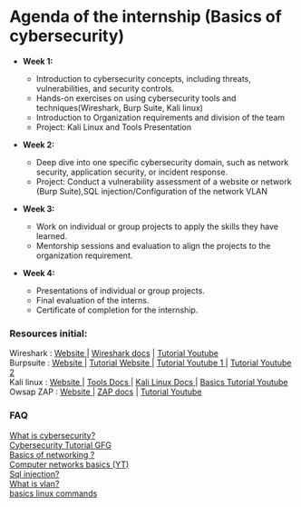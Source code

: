  
 # Agenda of the internship (Basics of cybersecurity)

- <b>Week 1:</b><br>
  - Introduction to cybersecurity concepts, including threats, vulnerabilities, and security controls.
  - Hands-on exercises on using cybersecurity tools and techniques(Wireshark, Burp Suite, Kali linux)
  - Introduction to Organization requirements and division of the team
  - Project: Kali Linux and Tools Presentation <br>

- <b>Week 2:</b>
  - Deep dive into one specific cybersecurity domain, such as network security, application security, or incident response.
  - Project: Conduct a vulnerability assessment of a website or network (Burp Suite),SQL injection/Configuration of the network VLAN<br>

- <b>Week 3:</b><br>
  - Work on individual or group projects to apply the skills they have learned.  
  - Mentorship sessions and evaluation to align the projects to the organization requirement.<br>

- <b>Week 4:</b><br>
  - Presentations of individual or group projects.
  - Final evaluation of the interns.
  - Certificate of completion for the internship.<br>

### Resources initial:


Wireshark  : <a href="https://www.wireshark.org" >Website </a> | <a href="https://www.wireshark.org/docs/wsug_html_chunked/ChapterIntroduction.html">Wireshark docs</a> | <a href="https://youtu.be/z25YNudxayA"> Tutorial Youtube </a>  <br>
Burpsuite  : <a href="https://portswigger.net/burp" >Website </a> | <a href="https://portswigger.net/burp/documentation/desktop/getting-started">Tutorial Website </a> | <a href="https://youtu.be/NN7qC7bUZos"> Tutorial Youtube 1 </a> | <a href="https://youtu.be/1O-xOTp96d8 "> Tutorial Youtube 2 </a> <br>
Kali linux : <a href="https://www.kali.org" >Website </a> | <a href="https://www.kali.org/tools/">Tools Docs </a> | <a href="https://www.kali.org/docs/">Kali Linux Docs </a> | <a href="https://youtu.be/sW0lQRl5nEE">Basics Tutorial Youtube </a>  <br>
Owsap ZAP  : <a href="https://www.zaproxy.org" >Website </a> | <a href="https://www.zaproxy.org/docs/">ZAP docs</a> | <a href="https://youtu.be/Uv6Idf5ZB9c"> Tutorial Youtube </a>  <br>

  
### FAQ  
<a href="https://www.geeksforgeeks.org/cyber-security-types-and-importance/" >What is cybersecurity? </a> <br>
<a href="https://www.geeksforgeeks.org/cyber-security-tutorial/">Cybersecurity Tutorial GFG </a><br>
<a href="https://www.geeksforgeeks.org/cyber-security-tutorial/" >Basics of networking ?  </a> <br>
<a href="https://youtu.be/3QhU9jd03a0">Computer networks basics (YT) </a><br>
<a href="https://www.w3schools.com/sql/sql_injection.asp#:~:text=SQL%20injection%20is%20a%20code,statements%2C%20via%20web%20page%20input." >Sql injection? </a> <br>
<a href="https://www.techtarget.com/searchnetworking/definition/virtual-LAN" >What is vlan? </a> <br>
<a href="https://www.geeksforgeeks.org/basic-linux-commands/" >basics linux commands </a> <br>


<!-- <a href="" >### </a> -->
